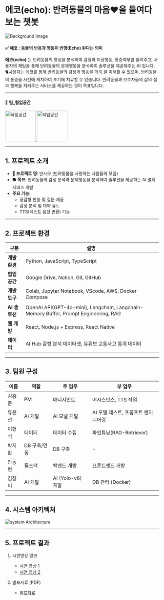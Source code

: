 # 에코(echo): 반려동물의 마음♥️을 들여다 보는 챗봇
![Background Image](https://github.com/wjsghk1267/team-project/blob/main/wallpaper/background.jpg?raw=true)
#### ✅️ 에코 : 동물의 반응과 행동이 반향(Echo) 된다는 의미

**에코(echo)** 는 반려동물의 영상을 분석하여 감정과 이상행동, 통증여부를 알려주고, 사용자의 채팅을 통해 반려동물의 문제행동을 분석하여 솔루션을 제공해주는 AI 입니다.
🐈사용자는 에코를 통해 반려동물의 감정과 행동을 더욱 잘 이해할 수 있으며, 반려동물의 통증을 사전에 캐치하여 조기에 치료할 수 있습니다.
반려동물과 보호자들의 삶의 질과 행복을 지켜주는 서비스를 제공하는 것이 목표입니다.

---

#### 🤝 팀_협업공간
<a href="https://www.notion.so/61b470132a704b3a9e23aa0eeb2112e4">
  <img src="https://github.com/wjsghk1267/team-project/blob/main/wallpaper/notion.jpg?raw=true" alt="작업공간" width="100" />
</a>
<a href="https://drive.google.com/drive/u/0/folders/1vtIWqlB_JkqC8oO3p1zLxkbMaZa5w_H4">
  <img src="https://github.com/wjsghk1267/team-project/blob/main/wallpaper/google.png?raw=true" alt="작업공간" width="100" />
</a>


---

## 1. 프로젝트 소개

- **📛 프로젝트 명**: 반사모 (반려동물을 사랑하는 사람들의 모임)
- **🐕 목표**: 반려동물의 감정 분석과 문제행동을 분석하여 솔루션을 제공하는 AI 멀티 서비스 개발
- **주요 기능**: 
  - 공감형 반응 및 질문 제공
  - 감정 분석 및 대화 유도
  - TTS(텍스트 음성 변환) 기능

---

## 2. 프로젝트 환경

| **구분**      | **설명**                                                                                |
|---------------|----------------------------------------------------------------------------------------|
| **개발환경**  | Python, JavaScript, TypeScript                                                         |
| **협업공간**  | Google Drive, Notion, Git, GitHub                                                      |
| **개발 도구** | Colab, Jupyter Notebook, VScode, AWS, Docker Compose                                   |
| **AI 솔루션** | OpenAI API(GPT-4o-mini), Langchain, Langchain-Memory Buffer, Prompt Engineering, RAG   |
| **웹 개발**   | React, Node.js + Express, React Native                                                 |
| **데이터**    | AI Hub 감정 분석 데이터셋, 유튜브 교통사고 통계 데이터                                  |

---

## 3. 팀원 구성

| **이름**     | **역할**         | **주 업무**                  | **부 업무**                 |
|--------------|------------------|------------------------------|-----------------------------|
| 김홍준       | PM               | 매니지먼트                   | 어시스턴스, TTS 작업         |
| 류윤선       | AI 개발          | AI 모델 개발                 | AI 모델 테스트, 프롬프트 엔지니어링 |
| 이현석       | 데이터           | 데이터 수집                  | 파인튜닝(RAG-Retriever)      |
| 박지환       | DB 구축/연동     | DB 구축                      | -                           |
| 안동현       | 풀스택           | 백엔드 개발                  | 프론트엔드 개발             |
| 김창미       | AI 개발          | AI (Yolo-v8) 개발            | DB 관리 (Docker)            |

---


## 4. 시스템 아키텍처
![system Architecture](https://github.com/wjsghk1267/team-project/blob/main/wallpaper/system%20Architecture.jpg?raw=true)

---

## 5. 프로젝트 결과

1. 시연영상 링크

   - [시연 영상 1](https://drive.google.com/file/d/1yp2KvddcPthsn0Y7itaHEFay7ueVpCR-/view?usp=drive_link)
   - [시연 영상 2](https://drive.google.com/file/d/1GcU8kEHvs7utF4awRvz9vQHTPYshmUE9/view?usp=drive_link)

2. 발표자료 (PDF)

   - [발표자료](https://github.com/wjsghk1267/team-project/blob/private/%ED%94%84%EB%A1%9C%EC%A0%9D%ED%8A%B8%20%EC%88%98%ED%96%89%20%EA%B2%B0%EA%B3%BC_1%ED%8C%80_%EB%B0%98%EC%82%AC%EB%AA%A8.pdf)


